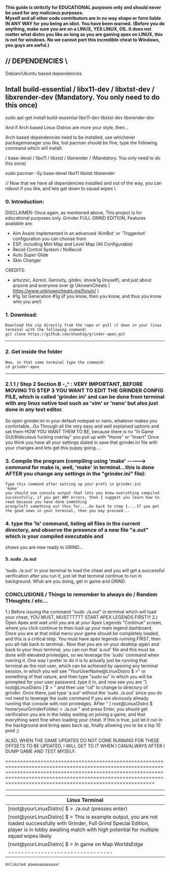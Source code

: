  
**This guide is stritctly for EDUCATIONAL purposes only and should never be used for any malicious purposes.  
Myself and all other code contributors are in no way shape or form liable IN ANY WAY for you being an idiot. 
You have been warned.**
**(Before you do anything, make sure you are on a LINUX, YES LINUX, OS..It does not matter what distro you like as long as you are gaming apex on LINUX, this is not for windows.
No we cannot port this incredible cheat to Windows, you guys are awful.)**
 

// DEPENDENCIES \\
-------------------
Debian/Ubuntu based dependencies
## Intall build-essential / libx11-dev / libxtst-dev / libxrender-dev (Mandatory. You only need to do this once)

sudo apt-get install build-essential libx11-dev libxtst-dev libxrender-dev

And if Arch based Linux Distros are more your style, then...

Arch based dependencies need to be installed, use whichever packagemanager you like, but pacman should be fine, type the following command which will install:

/ base-devel / libx11 / libxtst / libxrender / (Mandatory. You only need to do this once)

sudo pacman -Sy base-devel libx11 libxtst libxrender

// Now that we have all dependencies installed and out of the way, you can reboot if you like, and lets get down to squad wipes \\
### 0. Introduction:
DISCLAIMER: Once again, as mentioned above, This project is for educational purposes only.
Grinder FULL GRIND EDITION, Features available are:
- Aim Assist implemented in an advanced 'AimBot' or 'Triggerbot' configuration you can choose from
- ESP, including Mini Map and Level Map (All Configurable)
- Recoil Control System / NoRecoil 
- Auto Super Glide
- Skin Changer

CREDITS:
- arturzxc, Azreol, Gerosity, gitdev, shook1g (myself), and just about anyone and everyone over @ UknownCheats ( https://www.unknowncheats.me/forum/ )
- #1g 1st Generation #1g (if you know, then you know, and thus you know who you are!)

### 1. Download:
```
Download the zip directly from the repo or pull it down in your linux terminal with the following command:
git clone https://github.com/shook1g/grinder-apex.git
```
----------------------------------------------------------------------------------------------------------------------------

### 2. Get inside the folder
```
Now, in that same terminal type the command:
cd grinder-apex
```
-----------------------------------------------------------------------------------------------------------------------------

### 2.1.1 / Step 2 Section B -_^ :  VERY IMPORTANT, BEFORE MOVING TO STEP 3 YOU WANT TO EDIT THE GRINDER CONFIG FILE, which is called 'grinder.ini' and can be done from terminal with any linux native tool such as 'vim' or 'nano' but also just done in any text editor.
So open grinder.ini in your default notepad or nano, whatever makes you confortable...Go Through all the very easy and well explained options and set them HOW YOU WANT THEM TO BE, because there is no "In Game GUI/Ridiculous fucking overlay" you pull up with "Home" or "Insert"
Once you think you have all your settings dialed in save that grinder.ini file with your changes and lets get this puppy going....

### 3. Compile the program (compiling using 'make'     -----> command for make is, well, 'make' in terminal...this is done AFTER you change any settings in the "grinder.ini" file):
```
Type this command after setting up your prefs in grinder.ini
'make'
you should see console output that lets you know everything compiled successfully, if you get ANY errors, then I suggest you learn how to read because you have done something
wrong/left something out thus far....Go back to step 1....If you get the good news in your terminal, then you may proceed...
```

### 4. type the 'ls' command, listing all files in the current directory, and observe the presence of a new file "a.out" which is your compiled executable and
shows you are now ready to GRIND...

#### 5. sudo ./a.out 
'sudo ./a.out' in your terminal to load the cheat and you will get a successful verification after you run it, just let that terminal continue to run in background. What are you doing, get in game and GRIND.

### CONCLUSIONS / Things to remember to always do / Random THoughts / etc...  #######
1.) Before issuing the command "sudo ./a.out" in terminal which will load your cheat, YOU MUST, MUSTTTTTT START APEX LEGENDS FIRST!!!
2.) Open Apex and wait until you are at your Apex Legends "Continue" screen, where you click continue to then load up your main legend dashboard.
Once you are at that initial menu your game should be completely loaded, and this is a critical step.  You must have apex legends running FIRST, then you alt-tab back to terminal..
Now that you are on your desktop again and back to your linux terminal, you can run that 'a.out' file and this must be done with elevated privledges, so we leverage
the 'sudo' command when running it.  One way I prefer to do it is to actually just be running that terminal as the root user, which can be achieved by opening any terminal session, in which you will see 
"YourUserName@LinuxDistro $ >" or something of that nature, and then type "sudo su" in which you will be prompted for your user password..type it in, and now see you are "[ root@LinuxDistro ] $ > " and then use "cd" to change to directory of grinder.
Once there, just type 'a.out' without the 'sudo ./a.out' since you do not need to leverage the sudo command if you are obviously already running that console with root privledges. AFter  " [ root@LinuxDistro $ home/yourGrinderFolder/ > ./a.out " and press Enter, 
you should get verification you are in the lobby waiting on joining a game, and that everything went fine when loading your cheat. If this is true, just let it run in the background and bring apex back up, finally allowing you to be a top 10 pred ;)

ALSO, WHEN THE GAME UPDATES DO NOT COME RUNNING FOR THESE OFFSETS TO BE UPDATED, I WILL GET TO IT WHEN I CAN/ALWAYS AFTER I DUMP GAME AND TEST MYSELF.

===========================================================================================================================================================================================================================================================================

__________________
| Linux Terminal |
|--------------------------------
| [root@yourLinuxDistro] $ >  ./a.out   (presses enter)
| [root@yourLinuxDistro] $ > This is example output, you are not loaded successfully with Grinder, Full Grind Special Edition, player is in lobby awaiting match with high potential for multiple squad wipes likely 
| [root@yourLinuxDistro] $ > In game on Map WorldsEdge | looping and updating everything Xms | etc etc etc | this is the output you should see if everything is working fine when in a match
|--------------------------------
```
Unlimited powaaaaaaaaaa!

